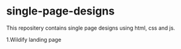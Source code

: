 # single-page-designs
This repositery contains single page designs using html, css and js.

1.Wildify landing page
